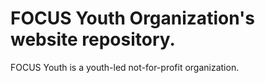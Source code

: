# FOCUS Youth Organization's website repository.

FOCUS Youth is a youth-led not-for-profit organization. 
